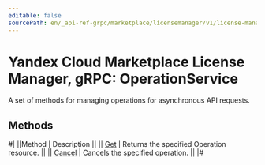 ```yaml
---
editable: false
sourcePath: en/_api-ref-grpc/marketplace/licensemanager/v1/license-manager/api-ref/grpc/Operation/index.md
---
```


# Yandex Cloud Marketplace License Manager, gRPC: OperationService

A set of methods for managing operations for asynchronous API requests.

## Methods

#|
||Method | Description ||
|| [Get](get.md) | Returns the specified Operation resource. ||
|| [Cancel](cancel.md) | Cancels the specified operation. ||
|#